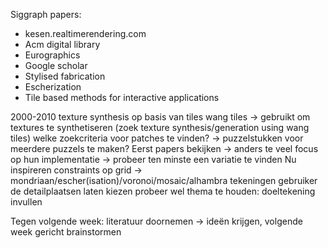 Siggraph papers:
- kesen.realtimerendering.com
- Acm digital library
- Eurographics
- Google scholar
- Stylised fabrication
- Escherization
- Tile based methods for interactive applications

2000-2010 texture synthesis op basis van tiles
wang tiles -> gebruikt om textures te synthetiseren (zoek texture synthesis/generation using wang tiles)
welke zoekcriteria voor patches te vinden? -> puzzelstukken voor meerdere puzzels te maken?
Eerst papers bekijken -> anders te veel focus op hun implementatie -> probeer ten minste een variatie te vinden
Nu inspireren 
constraints op grid -> mondriaan/escher(isation)/voronoi/mosaic/alhambra tekeningen
gebruiker de detailplaatsen laten kiezen
probeer wel thema te houden: doeltekening invullen

Tegen volgende week: literatuur doornemen -> ideën krijgen, volgende week gericht brainstormen